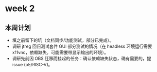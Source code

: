 # week 2

## 本周计划

- 填之前留下的坑（文档同步/功能测试，部分已完成）。
- 调研 jtreg 回归测试套件 GUI 部分测试的情况（在 headless 环境运行需要 x11vnc，依赖缺失，可能需要带显示输出的环境）。
- 调研先前因 OBS 迁移而挂起的任务：确认依赖缺失状态，确有需要的，提 issue (oE/RISC-V)。